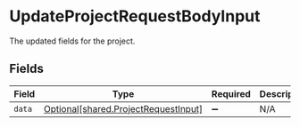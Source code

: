 # UpdateProjectRequestBodyInput

The updated fields for the project.


## Fields

| Field                                                                              | Type                                                                               | Required                                                                           | Description                                                                        |
| ---------------------------------------------------------------------------------- | ---------------------------------------------------------------------------------- | ---------------------------------------------------------------------------------- | ---------------------------------------------------------------------------------- |
| `data`                                                                             | [Optional[shared.ProjectRequestInput]](../../models/shared/projectrequestinput.md) | :heavy_minus_sign:                                                                 | N/A                                                                                |